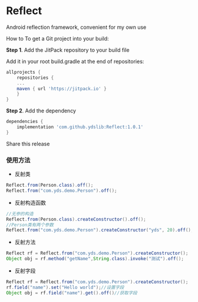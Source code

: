 # Reflect
Android reflection framework, convenient for my own use

How to
To get a Git project into your build:

**Step 1**. Add the JitPack repository to your build file

Add it in your root build.gradle at the end of repositories:
```gradle
allprojects {
    repositories {
	...
	maven { url 'https://jitpack.io' }
    }
}
```
**Step 2**. Add the dependency
```gradle
dependencies {
    implementation 'com.github.ydslib:Reflect:1.0.1'
}
```
Share this release



### 使用方法
- 反射类
```java
Reflect.from(Person.class).off();
Reflect.from("com.yds.demo.Person").off();
```

- 反射构造函数
```java
//无参的构造
Reflect.from(Person.class).createConstructor().off();
//Person类有两个参数
Reflect.from("com.yds.demo.Person").createConstructor("yds", 20).off();
```

- 反射方法
```java
Reflect rf = Reflect.from("com.yds.demo.Person").createConstructor();
Object obj = rf.method("getName",String.class).invoke("测试").off();
```

- 反射字段
```java
Reflect rf = Reflect.from("com.yds.demo.Person").createConstructor();
rf.field("name").set("Hello world");//设置字段
Object obj = rf.field("name").get().off()//获取字段
```






